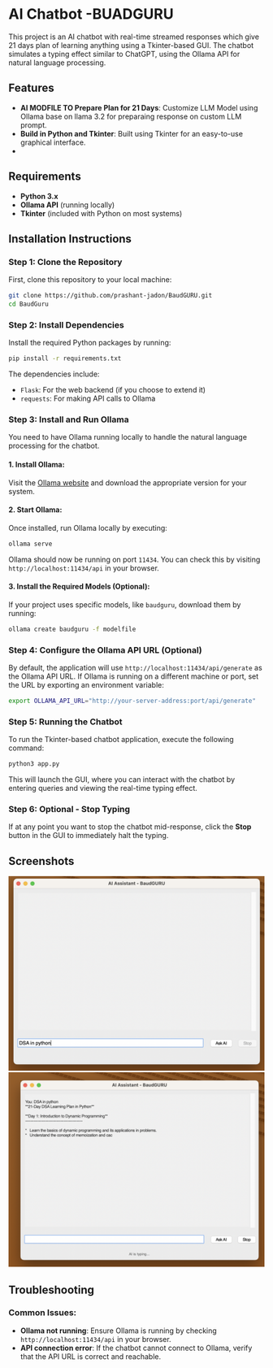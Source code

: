 
# AI Chatbot -BUADGURU

This project is an AI chatbot with real-time streamed responses which give 21 days plan of learning anything using a Tkinter-based GUI. The chatbot simulates a typing effect similar to ChatGPT, using the Ollama API for natural language processing.

## Features
- **AI MODFILE TO Prepare Plan for 21 Days**: Customize LLM Model using Ollama base on llama 3.2 for preparaing response on custom LLM prompt.
- **Build in Python and Tkinter**: Built using Tkinter for an easy-to-use graphical interface.
- 
## Requirements

- **Python 3.x**
- **Ollama API** (running locally)
- **Tkinter** (included with Python on most systems)

## Installation Instructions

### Step 1: Clone the Repository

First, clone this repository to your local machine:

```bash
git clone https://github.com/prashant-jadon/BaudGURU.git
cd BaudGuru
```

### Step 2: Install Dependencies

Install the required Python packages by running:

```bash
pip install -r requirements.txt
```

The dependencies include:
- `Flask`: For the web backend (if you choose to extend it)
- `requests`: For making API calls to Ollama

### Step 3: Install and Run Ollama

You need to have Ollama running locally to handle the natural language processing for the chatbot.

#### 1. **Install Ollama**:
   Visit the [Ollama website](https://ollama.com) and download the appropriate version for your system.

#### 2. **Start Ollama**:
   Once installed, run Ollama locally by executing:
   ```bash
   ollama serve
   ```

Ollama should now be running on port `11434`. You can check this by visiting `http://localhost:11434/api` in your browser.

#### 3. **Install the Required Models** (Optional):
   If your project uses specific models, like `baudguru`, download them by running:
   ```bash
   ollama create baudguru -f modelfile 
   ```

### Step 4: Configure the Ollama API URL (Optional)

By default, the application will use `http://localhost:11434/api/generate` as the Ollama API URL. If Ollama is running on a different machine or port, set the URL by exporting an environment variable:

```bash
export OLLAMA_API_URL="http://your-server-address:port/api/generate"
```

### Step 5: Running the Chatbot

To run the Tkinter-based chatbot application, execute the following command:

```bash
python3 app.py
```

This will launch the GUI, where you can interact with the chatbot by entering queries and viewing the real-time typing effect.

### Step 6: Optional - Stop Typing

If at any point you want to stop the chatbot mid-response, click the **Stop** button in the GUI to immediately halt the typing.

## Screenshots

![Chatbot UI](https://github.com/prashant-jadon/BaudGURU/blob/8687565796f47e6efdd781662818ebdacf45070b/img1.png)
![Chatbot UI](https://github.com/prashant-jadon/BaudGURU/blob/8687565796f47e6efdd781662818ebdacf45070b/img2.png)


## Troubleshooting

### Common Issues:

- **Ollama not running**: Ensure Ollama is running by checking `http://localhost:11434/api` in your browser.
- **API connection error**: If the chatbot cannot connect to Ollama, verify that the API URL is correct and reachable.

